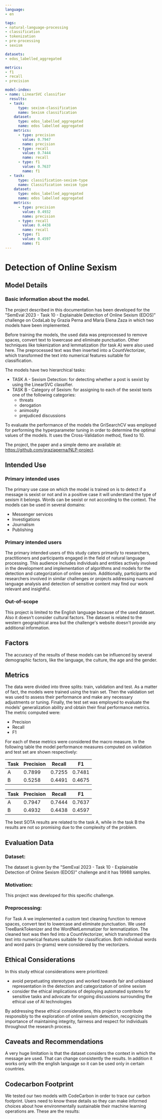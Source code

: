 ```yaml
---
language:
- en

tags:
- natural-language-processing
- classification
- tokenization
- pre-processing
- sexism

datasets:
- edos_labelled_aggregated

metrics:
- f1
- recall
- precision

model-index:
- name: LinearSVC classifier
  results:
  - task:
      type: sexism-classification
      name: Sexism classification
    dataset:
      type: edos_labelled_aggregated
      name: edos labelled aggregated
    metrics:
      - type: precision
        value: 0.7947
        name: precision
      - type: recall
        value: 0.7444
        name: recall
      - type: f1
        value: 0.7637
        name: f1
  - task:
      type: classification-sexism-type
      name: Classification sexism type
    dataset:
      type: edos_labelled_aggregated
      name: edos labelled aggregated
    metrics:
      - type: precision
        value: 0.4932
        name: precision
      - type: recall
        value: 0.4438
        name: recall
      - type: f1
        value: 0.4597
        name: f1
---
```


# Detection of Online Sexism


## Model Details 
### Basic information about the model.
The project described in this documentation has been developed for the "SemEval 2023 - Task 10 - Explainable Detection of Online Sexism (EDOS)" challenge on CodaLab by Grazia Perna and Maria Elena Zaza in which two models have been implemented.

Before training the models, the used data was preprocessed to remove spaces, convert text to lowercase and eliminate punctuation. Other techniques like tokenization and lemmatization (for task A) were also used here.
The preprocessed text was then inserted into a CountVectorizer, which transformed the text into numerical features suitable for classification.

The models have two hierarchical tasks:
- TASK A - Sexism Detection: for detecting whether a post is sexist by using the LinearSVC classifier.
- TASK B - Category of Sexism: for assigning to each of the sexist texts one of the following categories:
    - threats
    - derogation
    - animosity
    - prejudiced discussions

To evaluate the performance of the models the GriSearchCV was employed for performing the hyperparameter tuning in order to determine the optimal values of the models. It uses the Cross-Validation method, fixed to 10.

The project, the paper and a simple demo are available at: https://github.com/graziaperna/NLP-project.


## Intended Use 
### Primary intended uses

The primary use case on which the model is trained on is to detect if a message is sexist or not and in a positive case it will understand the type of sexism it belongs. Words can be sexist or not according to the context.
The models can be used in several domains:
- Messenger services
- Investigations
- Journalism
- Publishing

### Primary intended users

The primary intended users of this study caters primarily to researchers, practitioners and participants engaged in the field of natural language processing. This audience includes individuals and entities actively involved in the development and implementation of algorithms and models for the detection and categorization of online sexism.
Additionally, participants and researchers involved in similar challenges or projects addressing nuanced language analysis and detection of sensitive content may find our work relevant and insightful.

### Out-of-scope

This project is limited to the English language because of the used dataset. 
Also it doesn't consider cultural factors. The dataset is related to the western geographical area but the challenge's website doesn't provide any additional information. 

## Factors 

The accuracy of the results of these models can be influenced by several demographic factors, like the language, the culture, the age and the gender.

## Metrics 

The data were divided into three splits: train, validation and test. As a matter of fact, the models were trained using the train set.
Then the validation set was used to assess their performance and make any necessary adjustments or tuning. Finally, the test set was employed to evaluate the models' generalization ability and obtain their final performance metrics.
The metric computed were:
- Precision
- Recall
- F1

For each of these metrics were considered the macro measure.
In the following table the model performance measures computed on validation and test set are shown respectively:


| Task | Precision | Recall | F1     |
|------|-----------|--------|--------|
| A    | 0.7899    | 0.7255 | 0.7481 |
| B    | 0.5258    | 0.4491 | 0.4675 |

| Task | Precision | Recall | F1       |
|------|-----------|--------|----------|
| A    | 0.7947    | 0.7444 | 0.7637   |
| B    | 0.4932    | 0.4438 | 0.4597   |

The best SOTA results are related to the task A, while in the task B the results are not so promising due to the complexity of the problem.


## Evaluation Data 
### Dataset: 
The dataset is given by the "SemEval 2023 - Task 10 - Explainable Detection of Online Sexism (EDOS)" challenge and it has 19988 samples. 
### Motivation: 
This project was developed for this specific challenge. 
### Preprocessing: 
For Task A we implemented a custom text cleaning function to remove spaces, convert text to lowercase and eliminate punctuation. We used TreeBankTokenizer and the WordNetLemmatizer for lemmatization.
The cleaned text was then fed into a CountVectorizer, which transformed the text into numerical features suitable for classification.
Both individual words and word pairs (n-grams) were considered by the vectorizers.

## Ethical Considerations

In this study ethical considerations were prioritized:
- avoid perpetuating stereotypes and worked towards fair and unbiased representation in the detection and categorization of online sexism
- consider the ethical implications of deploying automated systems for sensitive tasks and advocate for ongoing discussions surrounding the ethical use of AI technologies

By addressing these ethical considerations, this project to contribute responsibly to the exploration of online sexism detection, recognizing the importance of maintaining integrity, fairness and respect for individuals throughout the research process.

## Caveats and Recommendations

A very huge limitation is that the dataset considers the context in which the message are used. That can change consistently the results. In addition it works only with the english language so it can be used only in certain countries.

## Codecarbon Footprint
We tested our two models with CodeCarbon in order to trace our carbon footprint. Users need to know these details so they can make informed choices about how environmentally sustainable their machine learning operations are.
These are the results:
